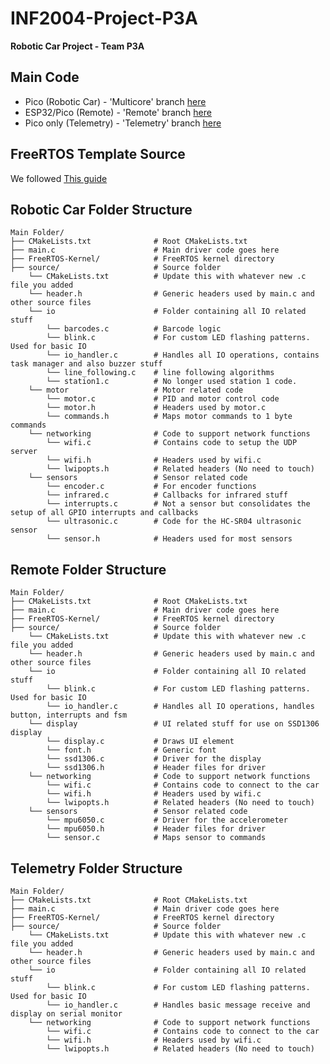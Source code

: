 # INF2004-Project-P3A
**Robotic Car Project - Team P3A**

## Main Code
- Pico (Robotic Car) - 'Multicore' branch [here](https://github.com/ExpiredTapWater/INF2004-Project-P3A/tree/Multicore)
- ESP32/Pico (Remote) - 'Remote' branch [here](https://github.com/ExpiredTapWater/INF2004-Project-P3A/tree/Remote)
- Pico only (Telemetry) - 'Telemetry' branch [here](https://github.com/ExpiredTapWater/INF2004-Project-P3A/tree/Telemetry)

## FreeRTOS Template Source
We followed [This guide](https://learnembeddedsystems.co.uk/freertos-on-rp2040-boards-pi-pico-etc-using-vscode)
   
## Robotic Car Folder Structure
    Main Folder/
    ├── CMakeLists.txt              # Root CMakeLists.txt
    ├── main.c                      # Main driver code goes here
    ├── FreeRTOS-Kernel/            # FreeRTOS kernel directory
    ├── source/                     # Source folder
        └── CMakeLists.txt          # Update this with whatever new .c file you added
        └── header.h                # Generic headers used by main.c and other source files
        └── io                      # Folder containing all IO related stuff
            └── barcodes.c          # Barcode logic
            └── blink.c             # For custom LED flashing patterns. Used for basic IO
            └── io_handler.c        # Handles all IO operations, contains task manager and also buzzer stuff
            └── line_following.c    # line following algorithms
            └── station1.c          # No longer used station 1 code.     
        └── motor                   # Motor related code
            └── motor.c             # PID and motor control code
            └── motor.h             # Headers used by motor.c
            └── commands.h          # Maps motor commands to 1 byte commands
        └── networking              # Code to support network functions
            └── wifi.c              # Contains code to setup the UDP server
            └── wifi.h              # Headers used by wifi.c
            └── lwipopts.h          # Related headers (No need to touch)
        └── sensors                 # Sensor related code
            └── encoder.c           # For encoder functions
            └── infrared.c          # Callbacks for infrared stuff
            └── interrupts.c        # Not a sensor but consolidates the setup of all GPIO interrupts and callbacks
            └── ultrasonic.c        # Code for the HC-SR04 ultrasonic sensor
            └── sensor.h            # Headers used for most sensors

## Remote Folder Structure
    Main Folder/
    ├── CMakeLists.txt              # Root CMakeLists.txt
    ├── main.c                      # Main driver code goes here
    ├── FreeRTOS-Kernel/            # FreeRTOS kernel directory
    ├── source/                     # Source folder
        └── CMakeLists.txt          # Update this with whatever new .c file you added
        └── header.h                # Generic headers used by main.c and other source files
        └── io                      # Folder containing all IO related stuff
            └── blink.c             # For custom LED flashing patterns. Used for basic IO
            └── io_handler.c        # Handles all IO operations, handles button, interrupts and fsm
        └── display                 # UI related stuff for use on SSD1306 display
            └── display.c           # Draws UI element
            └── font.h              # Generic font
            └── ssd1306.c           # Driver for the display
            └── ssd1306.h           # Header files for driver
        └── networking              # Code to support network functions
            └── wifi.c              # Contains code to connect to the car
            └── wifi.h              # Headers used by wifi.c
            └── lwipopts.h          # Related headers (No need to touch)
        └── sensors                 # Sensor related code
            └── mpu6050.c           # Driver for the accelerometer
            └── mpu6050.h           # Header files for driver
            └── sensor.c            # Maps sensor to commands

## Telemetry Folder Structure
    Main Folder/
    ├── CMakeLists.txt              # Root CMakeLists.txt
    ├── main.c                      # Main driver code goes here
    ├── FreeRTOS-Kernel/            # FreeRTOS kernel directory
    ├── source/                     # Source folder
        └── CMakeLists.txt          # Update this with whatever new .c file you added
        └── header.h                # Generic headers used by main.c and other source files
        └── io                      # Folder containing all IO related stuff
            └── blink.c             # For custom LED flashing patterns. Used for basic IO
            └── io_handler.c        # Handles basic message receive and display on serial monitor
        └── networking              # Code to support network functions
            └── wifi.c              # Contains code to connect to the car
            └── wifi.h              # Headers used by wifi.c
            └── lwipopts.h          # Related headers (No need to touch)




